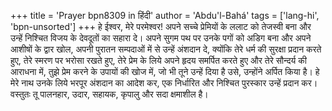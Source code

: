 +++
title = 'Prayer bpn8309 in हिंदी'
author = 'Abdu'l-Bahá'
tags = ['lang-hi', 'bpn-unsorted']
+++
हे ईश्वर, मेरे परमेश्वर! अपने सच्चे प्रेमियों के ललाट को तेजस्वी बना और उन्हें निश्चित विजय के देवदूतों का सहारा दे। अपने सुगम पथ पर उनके पगों को अडिग बना और अपने आशीषों के द्वार खोल, अपनी पुरातन सम्पदाओं में से उन्हें अंशदान दे, क्योंकि तेरे धर्म की सुरक्षा प्रदान करते हुए, तेरे स्मरण पर भरोसा रखते हुए, तेरे प्रेम के लिये अपने हृदय समर्पित करते हुए और तेरे सौन्दर्य की आराधना में, तुझे प्रेम करने के उपायों की खोज में, जो भी तूने उन्हें दिया है उसे, उन्होंने अर्पित किया है।
हे मेरे नाथ उनके लिये भरपूर अंशदान का आदेश कर, एक निर्धारित और निश्चित पुरस्कार उन्हें प्रदान कर। वस्तुतः तू पालनहार, उदार, सहायक, कृपालु और सदा क्षमाशील है।
